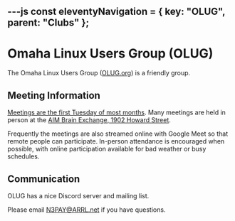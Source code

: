 ---js
const eleventyNavigation = {
	key: "OLUG",
	parent: "Clubs"
};
---
# Omaha Linux Users Group (OLUG)

The Omaha Linux Users Group ([OLUG.org](http://OLUG.org)) is a friendly group.

## Meeting Information

[Meetings are the first Tuesday of most months](https://www.olug.org/about/). Many meetings are held in person at the [AIM Brain Exchange, 1902 Howard Street](https://maps.app.goo.gl/BNSKefKu3Qho3MrVA). 

Frequently the meetings are also streamed online with Google Meet so that remote people can participate. In-person attendance is encouraged when possible, with online participation available for bad weather or busy schedules.

## Communication

OLUG has a nice Discord server and mailing list. 

Please email N3PAY@ARRL.net if you have questions.
